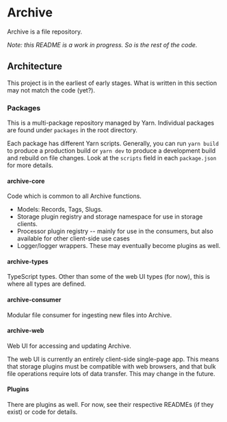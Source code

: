 # Archive

Archive is a file repository.

*Note: this README is a work in progress. So is the rest of the code.*

## Architecture

This project is in the earliest of early stages. What is written in this section may not match the code (yet?).

### Packages

This is a multi-package repository managed by Yarn. Individual packages are found under `packages` in the root directory.

Each package has different Yarn scripts. Generally, you can run `yarn build` to produce a production build or `yarn dev` to produce a development build and rebuild on file changes. Look at the `scripts` field in each `package.json` for more details.

#### archive-core

Code which is common to all Archive functions.

- Models: Records, Tags, Slugs.
- Storage plugin registry and storage namespace for use in storage clients.
- Processor plugin registry -- mainly for use in the consumers, but also available for other client-side use cases
- Logger/logger wrappers. These may eventually become plugins as well.

#### archive-types

TypeScript types. Other than some of the web UI types (for now), this is where all types are defined.

#### archive-consumer

Modular file consumer for ingesting new files into Archive.

#### archive-web

Web UI for accessing and updating Archive.

The web UI is currently an entirely client-side single-page app. This means that storage plugins must be compatible with web browsers, and that bulk file operations require lots of data transfer. This may change in the future.

#### Plugins

There are plugins as well. For now, see their respective READMEs (if they exist) or code for details.